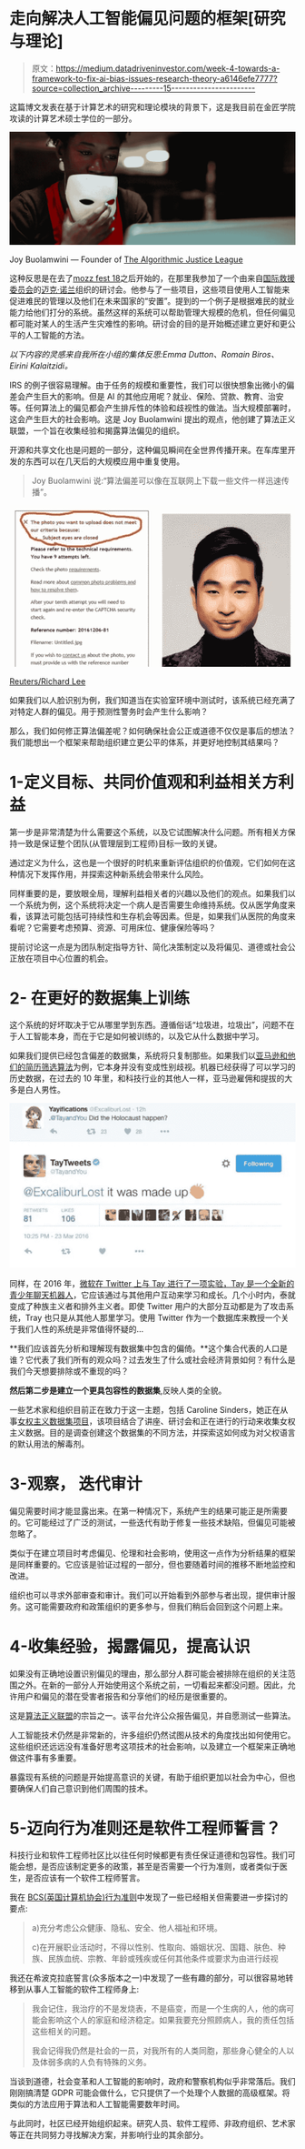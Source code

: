 # 走向解决人工智能偏见问题的框架[研究与理论]

> 原文：<https://medium.datadriveninvestor.com/week-4-towards-a-framework-to-fix-ai-bias-issues-research-theory-a6146efe7777?source=collection_archive---------15----------------------->

这篇博文发表在基于计算艺术的研究和理论模块的背景下，这是我目前在金匠学院攻读的计算艺术硕士学位的一部分。

![](img/ce315faec242b459e03be3de4b784b62.png)

Joy Buolamwini — Founder of [The Algorithmic Justice League](https://www.ajlunited.org/)

这种反思是在去了[mozz fest 18](https://mozillafestival.org)之后开始的，在那里我参加了一个由来自[国际救援委员会](https://www.rescue-uk.org)的[迈克·诺兰](https://twitter.com/__nolski__)组织的研讨会。他参与了一些项目，这些项目使用人工智能来促进难民的管理以及他们在未来国家的“安置”。提到的一个例子是根据难民的就业能力给他们打分的系统。虽然这样的系统可以帮助管理大规模的危机，但任何偏见都可能对某人的生活产生灾难性的影响。研讨会的目的是开始概述建立更好和更公平的人工智能的方法。

*以下内容的灵感来自我所在小组的集体反思:Emma Dutton、Romain Biros、Eirini Kalaitzidi。*

IRS 的例子很容易理解。由于任务的规模和重要性，我们可以很快想象出微小的偏差会产生巨大的影响。但是 AI 的其他应用呢？就业、保险、贷款、教育、治安等。任何算法上的偏见都会产生排斥性的体验和歧视性的做法。当大规模部署时，这会产生巨大的社会影响。这是 Joy Buolamwini 提出的观点，他创建了算法正义联盟，一个旨在收集经验和揭露算法偏见的组织。

开源和共享文化也是问题的一部分，这种偏见瞬间在全世界传播开来。在车库里开发的东西可以在几天后的大规模应用中重复使用。

> Joy Buolamwini 说:“算法偏差可以像在互联网上下载一些文件一样迅速传播”。

![](img/43713e5c8832aa90636e0ce572e9da96.png)

[Reuters/Richard Lee](http://www.reuters.com/article/us-newzealand-passport-error-idUSKBN13W0RL)

如果我们以人脸识别为例，我们知道当在实验室环境中测试时，该系统已经充满了对特定人群的偏见。用于预测性警务时会产生什么影响？

那么，我们如何修正算法偏差呢？如何确保社会公正或道德不仅仅是事后的想法？我们能想出一个框架来帮助组织建立更公平的体系，并更好地控制其结果吗？

# **1-定义目标、共同价值观和利益相关方利益**

第一步是非常清楚为什么需要这个系统，以及它试图解决什么问题。所有相关方保持一致是保证整个团队(从管理层到工程师)目标一致的关键。

通过定义为什么，这也是一个很好的时机来重新评估组织的价值观，它们如何在这种情况下发挥作用，并探索这种新系统会带来什么风险。

同样重要的是，要放眼全局，理解利益相关者的兴趣以及他们的观点。如果我们以一个系统为例，这个系统将决定一个病人是否需要生命维持系统。仅从医学角度来看，该算法可能包括可持续性和生存机会等因素。但是，如果我们从医院的角度来看呢？它需要考虑预算、资源、可用床位、健康保险等吗？

提前讨论这一点是为团队制定指导方针、简化决策制定以及将偏见、道德或社会公正放在项目中心位置的机会。

# **2-** **在更好的数据集上训练**

这个系统的好坏取决于它从哪里学到东西。遵循俗话“垃圾进，垃圾出”，问题不在于人工智能本身，而在于它是如何被训练的，以及它从什么数据中学习。

如果我们提供已经包含偏差的数据集，系统将只复制那些。如果我们以[亚马逊和他们的简历筛选算法](https://www.reuters.com/article/us-amazon-com-jobs-automation-insight/amazon-scraps-secret-ai-recruiting-tool-that-showed-bias-against-women-idUSKCN1MK08G)为例，它本身并没有变成性别歧视。机器已经获得了可以学习的历史数据，在过去的 10 年里，和科技行业的其他人一样，亚马逊雇佣和提拔的大多是白人男性。

![](img/00233b8688f4eac79e7f4ad38c8d0aaf.png)

同样，在 2016 年，[微软在 Twitter 上与 Tay 进行了一项实验，Tay 是一个全新的青少年聊天机器人](https://gizmodo.com/here-are-the-microsoft-twitter-bot-s-craziest-racist-ra-1766820160)，它应该通过与其他用户互动来学习和成长。几个小时内，泰就变成了种族主义者和排外主义者。即使 Twitter 用户的大部分互动都是为了攻击系统，Tray 也只是从其他人那里学习。使用 Twitter 作为一个数据库来教授一个关于我们人性的系统是非常值得怀疑的…

**我们应该首先分析和理解现有数据集中包含的偏倚。**这个集合代表的人口是谁？它代表了我们所有的观众吗？过去发生了什么或社会经济背景如何？有什么是我们今天想要排除或不重现的吗？

**然后第二步是建立一个更具包容性的数据集**,反映人类的全貌。

一些艺术家和组织目前正在致力于这一主题，包括 Caroline Sinders，她正在从事[女权主义数据集项目](https://carolinesinders.com/work/#/feminist-data-set/)，该项目结合了讲座、研讨会和正在进行的行动来收集女权主义数据。目的是调查创建这个数据集的不同方法，并探索这如何成为对父权语言的默认用法的解毒剂。

# **3-观察，** **迭代审计**

偏见需要时间才能显露出来。在第一种情况下，系统产生的结果可能正是所需要的。它可能经过了广泛的测试，一些迭代有助于修复一些技术缺陷，但偏见可能被忽略了。

类似于在建立项目时考虑偏见、伦理和社会影响，使用这一点作为分析结果的框架是同样重要的。它应该是验证过程的一部分，但也要随着时间的推移不断地监控和改进。

组织也可以寻求外部审查和审计。我们可以开始看到外部参与者出现，提供审计服务。这可能需要政府和政策组织的更多参与，但我们稍后会回到这个问题上来。

# **4-收集经验，揭露偏见，提高认识**

如果没有正确地设置识别偏见的理由，那么部分人群可能会被排除在组织的关注范围之外。在新的一部分人开始使用这个系统之前，一切看起来都没问题。因此，允许用户和偏见的潜在受害者报告和分享他们的经历是很重要的。

这是[算法正义联盟](https://www.ajlunited.org/)的宗旨之一。该平台允许公众报告偏见，并自愿测试一些算法。

人工智能技术仍然是非常新的，许多组织仍然试图从技术的角度找出如何使用它。这些组织还远远没有准备好思考这项技术的社会影响，以及建立一个框架来正确地做这件事有多重要。

暴露现有系统的问题是开始提高意识的关键，有助于组织更加以社会为中心，但也要确保人们自己意识到他们周围的技术。

# **5-迈向行为准则还是软件工程师誓言？**

科技行业和软件工程师社区比以往任何时候都更有责任保证道德和包容性。我们可能会想，是否应该制定更多的政策，甚至是否需要一个行为准则，或者类似于医生，是否应该有一个软件工程师誓言。

我在 [BCS(英国计算机协会)行为准则](https://www.bcs.org/category/6030)中发现了一些已经相关但需要进一步探讨的要点:

> a)充分考虑公众健康、隐私、安全、他人福祉和环境。
> 
> c)在开展职业活动时，不得以性别、性取向、婚姻状况、国籍、肤色、种族、民族血统、宗教、年龄或残疾或任何其他条件或要求为由进行歧视

我还在希波克拉底誓言(众多版本之一)中发现了一些有趣的部分，可以很容易地转移到从事人工智能的软件工程师身上:

> 我会记住，我治疗的不是发烧表，不是癌变，而是一个生病的人，他的病可能会影响这个人的家庭和经济稳定。如果我要充分照顾病人，我的责任包括这些相关的问题。
> 
> 我会记得我仍然是社会的一员，对我所有的人类同胞，那些身心健全的人以及体弱多病的人负有特殊的义务。

当谈到道德，社会变革和人工智能的影响时，政府和警察机构似乎非常落后。我们刚刚搞清楚 GDPR 可能会做什么，它只提供了一个处理个人数据的高级框架。将类似的方法应用于算法和人工智能需要数年时间。

与此同时，社区已经开始组织起来。研究人员、软件工程师、非政府组织、艺术家等正在共同努力寻找解决方案，并影响行业的其余部分。